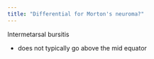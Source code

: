 ```yaml
---
title: "Differential for Morton's neuroma?"
---
```

Intermetarsal bursitis
- does not typically go above the mid equator

